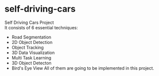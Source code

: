 # self-driving-cars
Self Driving Cars Project  
It consists of 6 essential techniques:  
* Road Segmentation
* 2D Object Detection
* Object Tracking
* 3D Data Visualization
* Multi Task Learning
* 3D Object Detecton
* Bird's Eye View
All of them are going to be implemented in this project.
